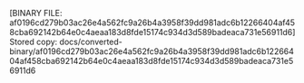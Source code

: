 [BINARY FILE: af0196cd279b03ac26e4a562fc9a26b4a3958f39dd981adc6b12266404af458cba692142b64e0c4aeaa183d8fde15174c934d3d589badeaca731e56911d6]
Stored copy: docs/converted-binary/af0196cd279b03ac26e4a562fc9a26b4a3958f39dd981adc6b12266404af458cba692142b64e0c4aeaa183d8fde15174c934d3d589badeaca731e56911d6
